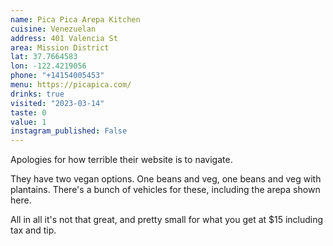 ```yaml
---
name: Pica Pica Arepa Kitchen
cuisine: Venezuelan
address: 401 Valencia St
area: Mission District
lat: 37.7664583
lon: -122.4219056
phone: "+14154005453"
menu: https://picapica.com/
drinks: true
visited: "2023-03-14"
taste: 0
value: 1
instagram_published: False
---
```


Apologies for how terrible their website is to navigate.

They have two vegan options. One beans and veg, one beans and veg with plantains. There's a bunch of vehicles for these, including the arepa shown here.

All in all it's not that great, and pretty small for what you get at $15 including tax and tip.
